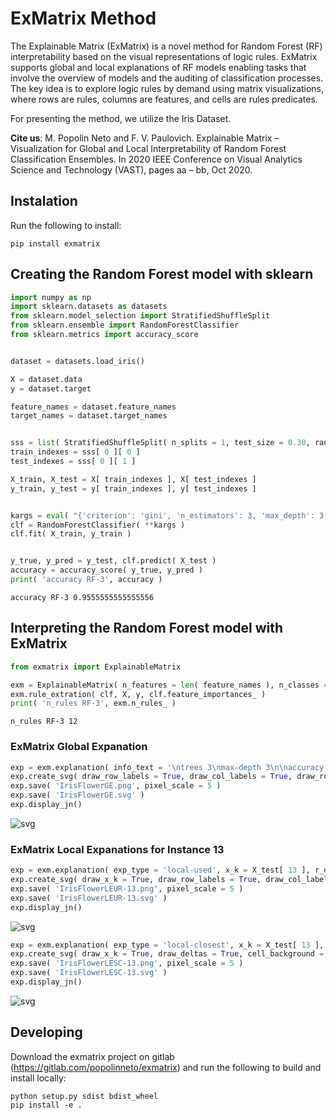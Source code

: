 # ExMatrix Method

The Explainable Matrix (ExMatrix) is a novel method for Random Forest (RF) interpretability based on the visual
representations of logic rules. ExMatrix supports global and local explanations of RF models enabling tasks that involve the overview of models and the auditing of classification processes. The key idea is to explore logic rules by demand using matrix visualizations, where rows are rules, columns are features, and cells are rules predicates.

For presenting the method, we utilize the Iris Dataset.

**Cite us**:  M. Popolin Neto and F. V. Paulovich. Explainable Matrix – Visualization for Global and Local Interpretability of Random Forest Classification Ensembles. In 2020 IEEE Conference on Visual Analytics Science and Technology (VAST), pages aa – bb, Oct 2020.


## Instalation

Run the following to install:

```pyhton
pip install exmatrix
```

## Creating the Random Forest model with sklearn


```python
import numpy as np
import sklearn.datasets as datasets
from sklearn.model_selection import StratifiedShuffleSplit
from sklearn.ensemble import RandomForestClassifier
from sklearn.metrics import accuracy_score


dataset = datasets.load_iris()

X = dataset.data
y = dataset.target

feature_names = dataset.feature_names
target_names = dataset.target_names


sss = list( StratifiedShuffleSplit( n_splits = 1, test_size = 0.30, random_state = 68269 ).split( X, y ) )
train_indexes = sss[ 0 ][ 0 ]
test_indexes = sss[ 0 ][ 1 ]

X_train, X_test = X[ train_indexes ], X[ test_indexes ]
y_train, y_test = y[ train_indexes ], y[ test_indexes ]


kargs = eval( "{'criterion': 'gini', 'n_estimators': 3, 'max_depth': 3, 'max_leaf_nodes': 4, 'random_state': 68269, 'bootstrap': False}" )
clf = RandomForestClassifier( **kargs )
clf.fit( X_train, y_train )


y_true, y_pred = y_test, clf.predict( X_test )
accuracy = accuracy_score( y_true, y_pred )
print( 'accuracy RF-3', accuracy )
```

    accuracy RF-3 0.9555555555555556


## Interpreting the Random Forest model with ExMatrix


```python
from exmatrix import ExplainableMatrix

exm = ExplainableMatrix( n_features = len( feature_names ), n_classes = len( target_names ), feature_names = np.array( feature_names ), class_names = np.array( target_names ) )
exm.rule_extration( clf, X, y, clf.feature_importances_ )
print( 'n_rules RF-3', exm.n_rules_ )
```

    n_rules RF-3 12


### ExMatrix Global Expanation


```python
exp = exm.explanation( info_text = '\ntrees 3\nmax-depth 3\n\naccuracy 0.96\nerror 0.04\n' )
exp.create_svg( draw_row_labels = True, draw_col_labels = True, draw_rows_line = True, draw_cols_line = True, col_label_degrees = 10, width = 1990, height = 940, margin_bottom = 150 )
exp.save( 'IrisFlowerGE.png', pixel_scale = 5 )
exp.save( 'IrisFlowerGE.svg' )
exp.display_jn()
```




![svg](https://popolinneto.gitlab.io/exmatrix/readme/IrisFlowerGE.svg)



### ExMatrix Local Expanations for Instance 13


```python
exp = exm.explanation( exp_type = 'local-used', x_k = X_test[ 13 ], r_order = 'coverage', f_order = 'importance', info_text = '\ninstance 13\n' )
exp.create_svg( draw_x_k = True, draw_row_labels = True, draw_col_labels = True, draw_rows_line = True, draw_cols_line = True, col_label_degrees = 10, width = 1890, height = 720, margin_bottom = 150 )
exp.save( 'IrisFlowerLEUR-13.png', pixel_scale = 5 )
exp.save( 'IrisFlowerLEUR-13.svg' )
exp.display_jn()
```




![svg](https://popolinneto.gitlab.io/exmatrix/readme/IrisFlowerLEUR-13.svg)




```python
exp = exm.explanation( exp_type = 'local-closest', x_k = X_test[ 13 ], r_order = 'delta change', f_order = 'importance', info_text = '\ninstance 13\n' )
exp.create_svg( draw_x_k = True, draw_deltas = True, cell_background = True, draw_row_labels = True, draw_col_labels = True, draw_rows_line = True, draw_cols_line = True, col_label_degrees = 10, width = 1890, height = 720, margin_bottom = 150 )
exp.save( 'IrisFlowerLESC-13.png', pixel_scale = 5 )
exp.save( 'IrisFlowerLESC-13.svg' )
exp.display_jn()
```




![svg](https://popolinneto.gitlab.io/exmatrix/readme/IrisFlowerLESC-13.svg)



## Developing

Download the exmatrix project on gitlab (https://gitlab.com/popolinneto/exmatrix) and run the following to build and install locally:

```pyhton
python setup.py sdist bdist_wheel
pip install -e .
```
